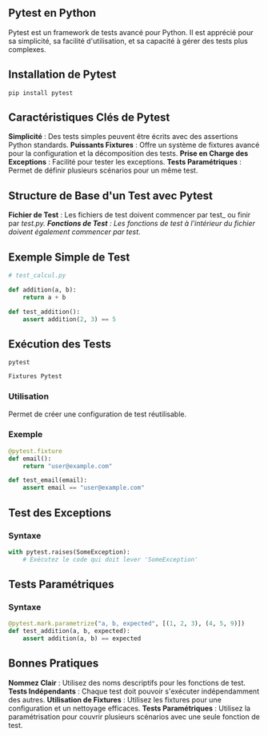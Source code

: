 ## Pytest en Python

Pytest est un framework de tests avancé pour Python. Il est apprécié pour sa simplicité, sa facilité d'utilisation, et sa capacité à gérer des tests plus complexes.

## Installation de Pytest
```shell
pip install pytest
```

## Caractéristiques Clés de Pytest

**Simplicité** : Des tests simples peuvent être écrits avec des assertions Python standards.
**Puissants Fixtures** : Offre un système de fixtures avancé pour la configuration et la décomposition des tests.
**Prise en Charge des Exceptions** : Facilité pour tester les exceptions.
**Tests Paramétriques** : Permet de définir plusieurs scénarios pour un même test.

## Structure de Base d'un Test avec Pytest

**Fichier de Test** : Les fichiers de test doivent commencer par test_ ou finir par _test.py.
**Fonctions de Test** : Les fonctions de test à l'intérieur du fichier doivent également commencer par test_.

## Exemple Simple de Test

```python
# test_calcul.py

def addition(a, b):
    return a + b

def test_addition():
    assert addition(2, 3) == 5
```

## Exécution des Tests

```shell
pytest

Fixtures Pytest
```

### Utilisation

Permet de créer une configuration de test réutilisable.

### Exemple

```python
@pytest.fixture
def email():
    return "user@example.com"

def test_email(email):
    assert email == "user@example.com"
```

## Test des Exceptions

### Syntaxe

```python
with pytest.raises(SomeException):
    # Exécutez le code qui doit lever 'SomeException'
```

## Tests Paramétriques

### Syntaxe

```python
@pytest.mark.parametrize("a, b, expected", [(1, 2, 3), (4, 5, 9)])
def test_addition(a, b, expected):
    assert addition(a, b) == expected
```

## Bonnes Pratiques

**Nommez Clair** : Utilisez des noms descriptifs pour les fonctions de test.
**Tests Indépendants** : Chaque test doit pouvoir s'exécuter indépendamment des autres.
**Utilisation de Fixtures** : Utilisez les fixtures pour une configuration et un nettoyage efficaces.
**Tests Paramétriques** : Utilisez la paramétrisation pour couvrir plusieurs scénarios avec une seule fonction de test.

